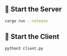 ## 🚀 Start the Server

```sh
cargo run --release
```

## 🚀 Start the Client

```sh
python3 client.py
```